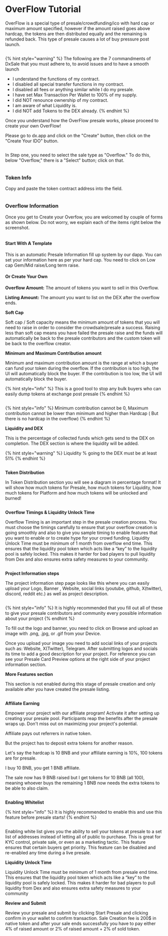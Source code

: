 # OverFlow Tutorial

OverFlow is a special type of presale/crowdfunding/ico with hard cap or maximum amount specified, however if the amount raised goes above hardcap, the tokens are then distributed equally and the remaining is refunded back. This type of presale causes a lot of buy pressure post launch.

<figure><img src="../../.gitbook/assets/image (63).png" alt=""><figcaption></figcaption></figure>

{% hint style="warning" %}
The following are the 7 commandments of DxSale that you must adhere to, to avoid issues and to have a smooth launch

* I understand the functions of my contract.
* I disabled all special transfer functions in my contract.
* I disabled all fees or anything similar while I do my presale.
* I have set Max Transaction Per Wallet to 100% of my supply.
* I did NOT renounce ownership of my contract.
* I am aware of what Liquidity is.
* I did NOT add Tokens to the DEX already.
{% endhint %}

Once you understand how the OverFlow presale works, please proceed to create your own OverFlow!

Please go to dx.app and click on the "Create" button, then click on the "Create Your IDO" button.

<figure><img src="../../.gitbook/assets/overflow 1.png" alt=""><figcaption></figcaption></figure>

In Step one, you need to select the sale type as "Overflow." To do this, below "Overflow," there is a "Select" button; click on that.

<figure><img src="../../.gitbook/assets/overflow 2.png" alt=""><figcaption></figcaption></figure>

### **Token Info**

Copy and paste the token contract address into the field.

<figure><img src="../../.gitbook/assets/overflow 3.png" alt=""><figcaption></figcaption></figure>

### Overflow Information

Once you get to Create your Overfow, you are welcomed by couple of forms as shown below. Do not worry, we explain each of the items right below the screenshot.

<figure><img src="../../.gitbook/assets/overflow 4.png" alt=""><figcaption></figcaption></figure>

#### Start With A Template

This is an automatic Presale Information fill up system by our dapp. You can set your information here as per your hard cap. You need to click on Low cap Gem/Mid raise/Long term raise.

#### **Or Create Your Own**

**Overflow Amount:** The amount of tokens you want to sell in this Overflow.

**Listing Amount:** The amount you want to list on the DEX after the overflow ends.

**Soft Cap**

Soft cap / Soft capacity means the minimum amount of tokens that you will need to raise in order to consider the crowdsale/presale a success. Raising less than soft cap means you have failed the presale raise and the funds will automatically be back to the presale contributors and the custom token will be back to the overflow creator.

**Minimum and Maximum Contribution amount**

Minimum and maximum contribution amount is the range at which a buyer can fund your token during the overflow. If the contribution is too high, the UI will automatically block the buyer. If the contribution is too low, the UI will automatically block the buyer.

{% hint style="info" %}
This is a good tool to stop any bulk buyers who can easily dump tokens at exchange post presale&#x20;
{% endhint %}

<figure><img src="../../.gitbook/assets/image (61) (1).png" alt=""><figcaption></figcaption></figure>

{% hint style="info" %}
Minimum contribution cannot be 0, Maximum contribution cannot be lower than minimum and higher than Hardcap ( But there is no hardcap in the overflow)
{% endhint %}

**Liquidity and DEX**

This is the percentage of collected funds which gets send to the DEX on completion. The DEX section is where the liquidity will be added.

{% hint style="warning" %}
Liquidity % going to the DEX must be at least 51%&#x20;
{% endhint %}

<figure><img src="../../.gitbook/assets/dx4.png" alt=""><figcaption></figcaption></figure>

**Token Distribution**

In Token Distribution section you will see a diagram in percentage format! It will show how much tokens for Presale, how much tokens for Liquidity, how much tokens for Platform and how much tokens will be unlocked and burned!

<figure><img src="../../.gitbook/assets/image (1).png" alt=""><figcaption></figcaption></figure>

**Overflow Timings & Liquidity Unlock Time**

Overflow Timing is an important step in the presale creation process. You must choose the timings carefully to ensure that your overflow creation is going smoothly and also to give you sample timing to enable features that you want to enable or to create hype for your crowd funding. Liquidity Unlock Time must be minimum of 1 month from overflow end time. This ensures that the liquidity pool token which acts like a “key” to the liquidity pool is safely locked. This makes it harder for bad players to pull liquidity from Dex and also ensures extra safety measures to your community.

<figure><img src="../../.gitbook/assets/final one.png" alt=""><figcaption></figcaption></figure>

**Project Information steps**

The project information step page looks like this where you can easily upload your Logo, Banner , Website, social links (youtube, github, X(twitter), discord, reddit etc.) as well as project description.

<figure><img src="../../.gitbook/assets/description.png" alt=""><figcaption></figcaption></figure>

{% hint style="info" %}
It is highly recommended that you fill out all of these to give your presale contributors and community every possible information about your project
{% endhint %}



To fill out the logo and banner, you need to click on Browse and upload an image with .png, .jpg, or .gif from your Device.

Once you upload your image you need to add social links of your projects such as: Website, X(Twitter), Telegram. After submitting logos and socials its time to add a good description for your project. For reference you can see your Presale Card Preview options at the right side of your project information section.

**More Features section**

This section is not enabled during this stage of presale creation and only available after you have created the presale listing.

<figure><img src="../../.gitbook/assets/image (1) (1).png" alt=""><figcaption></figcaption></figure>

**Affiliate Earning**

Empower your project with our affiliate program! Activate it after setting up creating your presale pool. Participants reap the benefits after the presale wraps up. Don't miss out on maximizing your project's potential.

Affiliate pays out referrers in native token.

But the project has to deposit extra tokens for another reason.

Let's say the hardcap is 10 BNB and your affiliate earning is 10%, 100 tokens are for presale.

I buy 10 BNB, you get 1 BNB affiliate.

The sale now has 9 BNB raised but I get tokens for 10 BNB (all 100), meaning whoever buys the remaining 1 BNB now needs the extra tokens to be able to also claim.

<figure><img src="../../.gitbook/assets/614c99cf4f23707154a37bf7_how-to-start-affiliate-marketing-1.png" alt=""><figcaption></figcaption></figure>

&#x20;

&#x20;

**Enabling Whitelist**

{% hint style="info" %}
It is highly recommended to enable this and use this feature before presale starts!
{% endhint %}

<figure><img src="../../.gitbook/assets/image (39).png" alt=""><figcaption></figcaption></figure>

Enabling white list gives you the ability to sell your tokens at presale to a set list of addresses instead of letting all of public to purchase. This is great for KYC control, private sale, or even as a marketing tactic. This feature ensures that certain buyers get priority. This feature can be disabled and re-enabled any time during a live presale.



**Liquidity Unlock Time**

Liquidity Unlock Time must be minimum of 1 month from presale end time. This ensures that the liquidity pool token which acts like a “key” to the liquidity pool is safely locked. This makes it harder for bad players to pull liquidity from Dex and also ensures extra safety measures to your community

&#x20;

**Review and Submit**

Review your presale and submit by clicking Start Presale and clicking confirm in your wallet to confirm transaction. Sale Creation fee is 200$ in native token and after your sale ends successfully you have to pay either 4% of raised amount or 2% of raised amount + 2% of sold token.

<figure><img src="../../.gitbook/assets/submit.png" alt=""><figcaption></figcaption></figure>

<figure><img src="../../.gitbook/assets/image.png" alt=""><figcaption></figcaption></figure>
